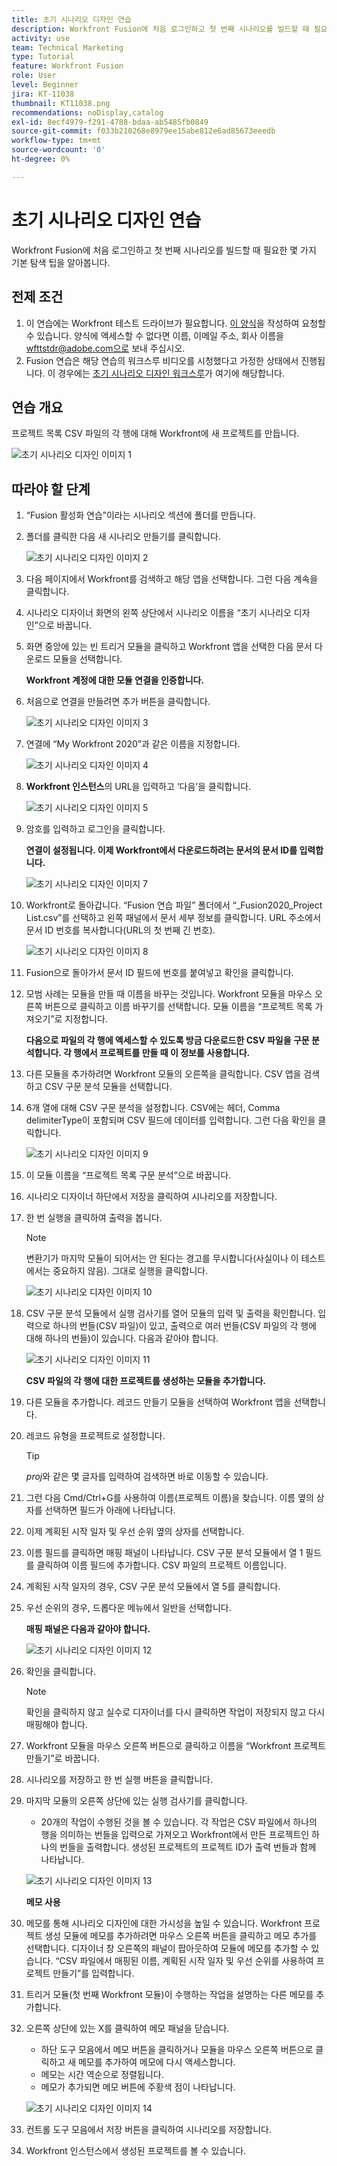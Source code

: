 ```yaml
---
title: 초기 시나리오 디자인 연습
description: Workfront Fusion에 처음 로그인하고 첫 번째 시나리오를 빌드할 때 필요한 몇 가지 기본 탐색 팁을 알아봅니다.
activity: use
team: Technical Marketing
type: Tutorial
feature: Workfront Fusion
role: User
level: Beginner
jira: KT-11038
thumbnail: KT11038.png
recommendations: noDisplay,catalog
exl-id: 8ecf4979-f291-4788-bdaa-ab5485fb0849
source-git-commit: f033b210268e8979ee15abe812e6ad85673eeedb
workflow-type: tm+mt
source-wordcount: '0'
ht-degree: 0%

---
```


# 초기 시나리오 디자인 연습

Workfront Fusion에 처음 로그인하고 첫 번째 시나리오를 빌드할 때 필요한 몇 가지 기본 탐색 팁을 알아봅니다.

## 전제 조건

1. 이 연습에는 Workfront 테스트 드라이브가 필요합니다. [이 양식](https://forms.office.com/r/f1J8HRGrNY)을 작성하여 요청할 수 있습니다. 양식에 액세스할 수 없다면 이름, 이메일 주소, 회사 이름을 wfttstdr@adobe.com으로 보내 주십시오.
1. Fusion 연습은 해당 연습의 워크스루 비디오를 시청했다고 가정한 상태에서 진행됩니다. 이 경우에는 [초기 시나리오 디자인 워크스루](https://experienceleague.adobe.com/docs/workfront-learn/tutorials-workfront/fusion/understand-the-basics/initial-scenario-design-walkthrough.html?lang=ko)가 여기에 해당합니다.


## 연습 개요

프로젝트 목록 CSV 파일의 각 행에 대해 Workfront에 새 프로젝트를 만듭니다.

![초기 시나리오 디자인 이미지 1](../12-exercises/assets/initial-scenario-design-1.png)

## 따라야 할 단계

1. “Fusion 활성화 연습”이라는 시나리오 섹션에 폴더를 만듭니다.
1. 폴더를 클릭한 다음 새 시나리오 만들기를 클릭합니다.

   ![초기 시나리오 디자인 이미지 2](../12-exercises/assets/initial-scenario-design-2.png)

1. 다음 페이지에서 Workfront를 검색하고 해당 앱을 선택합니다. 그런 다음 계속을 클릭합니다.
1. 시나리오 디자이너 화면의 왼쪽 상단에서 시나리오 이름을 “초기 시나리오 디자인”으로 바꿉니다.
1. 화면 중앙에 있는 빈 트리거 모듈을 클릭하고 Workfront 앱을 선택한 다음 문서 다운로드 모듈을 선택합니다.

   **Workfront 계정에 대한 모듈 연결을 인증합니다.**

1. 처음으로 연결을 만들려면 추가 버튼을 클릭합니다.

   ![초기 시나리오 디자인 이미지 3](../12-exercises/assets/initial-scenario-design-3.png)

1. 연결에 “My Workfront 2020”과 같은 이름을 지정합니다.

   ![초기 시나리오 디자인 이미지 4](../12-exercises/assets/initial-scenario-design-4.png)

1. **Workfront 인스턴스**&#x200B;의 URL을 입력하고 ‘다음’을 클릭합니다.

   ![초기 시나리오 디자인 이미지 5](../12-exercises/assets/initial-scenario-design-5.png)

1. 암호를 입력하고 로그인을 클릭합니다.

   **연결이 설정됩니다. 이제 Workfront에서 다운로드하려는 문서의 문서 ID를 입력합니다.**

   ![초기 시나리오 디자인 이미지 7](../12-exercises/assets/initial-scenario-design-7.png)

1. Workfront로 돌아갑니다. “Fusion 연습 파일” 폴더에서 “_Fusion2020_Project List.csv”를 선택하고 왼쪽 패널에서 문서 세부 정보를 클릭합니다. URL 주소에서 문서 ID 번호를 복사합니다(URL의 첫 번째 긴 번호).

   ![초기 시나리오 디자인 이미지 8](../12-exercises/assets/initial-scenario-design-8.png)

1. Fusion으로 돌아가서 문서 ID 필드에 번호를 붙여넣고 확인을 클릭합니다.
1. 모범 사례는 모듈을 만들 때 이름을 바꾸는 것입니다. Workfront 모듈을 마우스 오른쪽 버튼으로 클릭하고 이름 바꾸기를 선택합니다. 모듈 이름을 “프로젝트 목록 가져오기”로 지정합니다.

   **다음으로 파일의 각 행에 액세스할 수 있도록 방금 다운로드한 CSV 파일을 구문 분석합니다. 각 행에서 프로젝트를 만들 때 이 정보를 사용합니다.**

1. 다른 모듈을 추가하려면 Workfront 모듈의 오른쪽을 클릭합니다. CSV 앱을 검색하고 CSV 구문 분석 모듈을 선택합니다.
1. 6개 열에 대해 CSV 구문 분석을 설정합니다. CSV에는 헤더, Comma delimiterType이 포함되며 CSV 필드에 데이터를 입력합니다. 그런 다음 확인을 클릭합니다.

   ![초기 시나리오 디자인 이미지 9](../12-exercises/assets/initial-scenario-design-9.png)

1. 이 모듈 이름을 “프로젝트 목록 구문 분석”으로 바꿉니다.
1. 시나리오 디자이너 하단에서 저장을 클릭하여 시나리오를 저장합니다.
1. 한 번 실행을 클릭하여 출력을 봅니다.

   >[!NOTE]
   >
   >변환기가 마지막 모듈이 되어서는 안 된다는 경고를 무시합니다(사실이나 이 테스트에서는 중요하지 않음). 그대로 실행을 클릭합니다.

   ![초기 시나리오 디자인 이미지 10](../12-exercises/assets/initial-scenario-design-10.png)

1. CSV 구문 분석 모듈에서 실행 검사기를 열어 모듈의 입력 및 출력을 확인합니다. 입력으로 하나의 번들(CSV 파일)이 있고, 출력으로 여러 번들(CSV 파일의 각 행에 대해 하나의 번들)이 있습니다. 다음과 같아야 합니다.

   ![초기 시나리오 디자인 이미지 11](../12-exercises/assets/initial-scenario-design-11.png)

   **CSV 파일의 각 행에 대한 프로젝트를 생성하는 모듈을 추가합니다.**

1. 다른 모듈을 추가합니다. 레코드 만들기 모듈을 선택하여 Workfront 앱을 선택합니다.
1. 레코드 유형을 프로젝트로 설정합니다.

   >[!TIP]
   >
   >*proj*&#x200B;와 같은 몇 글자를 입력하여 검색하면 바로 이동할 수 있습니다.

1. 그런 다음 Cmd/Ctrl+G를 사용하여 이름(프로젝트 이름)을 찾습니다. 이름 옆의 상자를 선택하면 필드가 아래에 나타납니다.
1. 이제 계획된 시작 일자 및 우선 순위 옆의 상자를 선택합니다.
1. 이름 필드를 클릭하면 매핑 패널이 나타납니다. CSV 구문 분석 모듈에서 열 1 필드를 클릭하여 이름 필드에 추가합니다. CSV 파일의 프로젝트 이름입니다.
1. 계획된 시작 일자의 경우, CSV 구문 분석 모듈에서 열 5를 클릭합니다.
1. 우선 순위의 경우, 드롭다운 메뉴에서 일반을 선택합니다.

   **매핑 패널은 다음과 같아야 합니다.**

   ![초기 시나리오 디자인 이미지 12](../12-exercises/assets/initial-scenario-design-12.png)

1. 확인을 클릭합니다.

   >[!NOTE]
   >
   >확인을 클릭하지 않고 실수로 디자이너를 다시 클릭하면 작업이 저장되지 않고 다시 매핑해야 합니다.

1. Workfront 모듈을 마우스 오른쪽 버튼으로 클릭하고 이름을 “Workfront 프로젝트 만들기”로 바꿉니다.
1. 시나리오를 저장하고 한 번 실행 버튼을 클릭합니다.
1. 마지막 모듈의 오른쪽 상단에 있는 실행 검사기를 클릭합니다.

   + 20개의 작업이 수행된 것을 볼 수 있습니다. 각 작업은 CSV 파일에서 하나의 행을 의미하는 번들을 입력으로 가져오고 Workfront에서 만든 프로젝트인 하나의 번들을 출력합니다. 생성된 프로젝트의 프로젝트 ID가 출력 번들과 함께 나타납니다.

   ![초기 시나리오 디자인 이미지 13](../12-exercises/assets/initial-scenario-design-13.png)

   **메모 사용**

1. 메모를 통해 시나리오 디자인에 대한 가시성을 높일 수 있습니다. Workfront 프로젝트 생성 모듈에 메모를 추가하려면 마우스 오른쪽 버튼을 클릭하고 메모 추가를 선택합니다. 디자이너 창 오른쪽의 패널이 팝아웃하여 모듈에 메모를 추가할 수 있습니다. “CSV 파일에서 매핑된 이름, 계획된 시작 일자 및 우선 순위를 사용하여 프로젝트 만들기”를 입력합니다.
1. 트리거 모듈(첫 번째 Workfront 모듈)이 수행하는 작업을 설명하는 다른 메모를 추가합니다.
1. 오른쪽 상단에 있는 X를 클릭하여 메모 패널을 닫습니다.

   + 하단 도구 모음에서 메모 버튼을 클릭하거나 모듈을 마우스 오른쪽 버튼으로 클릭하고 새 메모를 추가하여 메모에 다시 액세스합니다.
   + 메모는 시간 역순으로 정렬됩니다.
   + 메모가 추가되면 메모 버튼에 주황색 점이 나타납니다.

   ![초기 시나리오 디자인 이미지 14](../12-exercises/assets/initial-scenario-design-14.png)

1. 컨트롤 도구 모음에서 저장 버튼을 클릭하여 시나리오를 저장합니다.
1. Workfront 인스턴스에서 생성된 프로젝트를 볼 수 있습니다.
